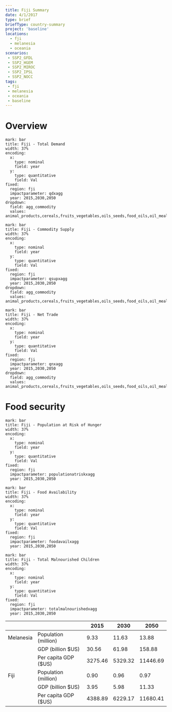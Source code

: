 ```yaml
---
title: Fiji Summary
date: 4/1/2017
type: brief
briefType: country-summary
project: 'baseline'
locations:
  - fji
  - melanesia
  - oceania
scenarios:
 - SSP2_GFDL
 - SSP2_HGEM
 - SSP2_MIROC
 - SSP2_IPSL
 - SSP2_NOCC
tags:
 - fji
 - melanesia
 - oceania
 - baseline
---
```

# Overview 

```chart
mark: bar
title: Fiji - Total Demand
width: 37%
encoding:
  x:
    type: nominal
    field: year
  y:
    type: quantitative
    field: Val
fixed:
  region: fji
  impactparameter: qdxagg
  year: 2015,2030,2050
dropdown:
  field: agg_commodity
  values: animal_products,cereals,fruits_vegetables,oils_seeds,food_oils,oil_meals,other,pulses,roots_tubers,sugar
```

```chart
mark: bar
title: Fiji - Commodity Supply
width: 37%
encoding:
  x:
    type: nominal
    field: year
  y:
    type: quantitative
    field: Val
fixed:
  region: fji
  impactparameter: qsupxagg
  year: 2015,2030,2050
dropdown:
  field: agg_commodity
  values: animal_products,cereals,fruits_vegetables,oils_seeds,food_oils,oil_meals,other,pulses,roots_tubers,sugar
```

```chart
mark: bar
title: Fiji - Net Trade
width: 37%
encoding:
  x:
    type: nominal
    field: year
  y:
    type: quantitative
    field: Val
fixed:
  region: fji
  impactparameter: qnxagg
  year: 2015,2030,2050
dropdown:
  field: agg_commodity
  values: animal_products,cereals,fruits_vegetables,oils_seeds,food_oils,oil_meals,other,pulses,roots_tubers,sugar
```

# Food security

```chart
mark: bar
title: Fiji - Population at Risk of Hunger
width: 37%
encoding:
  x:
    type: nominal
    field: year
  y:
    type: quantitative
    field: Val
fixed:
  region: fji
  impactparameter: populationatriskxagg
  year: 2015,2030,2050
```

```chart
mark: bar
title: Fiji - Food Availability
width: 37%
encoding:
  x:
    type: nominal
    field: year
  y:
    type: quantitative
    field: Val
fixed:
  region: fji
  impactparameter: foodavailxagg
  year: 2015,2030,2050
```

```chart
mark: bar
title: Fiji - Total Malnourished Children
width: 37%
encoding:
  x:
    type: nominal
    field: year
  y:
    type: quantitative
    field: Val
fixed:
  region: fji
  impactparameter: totalmalnourishedxagg
  year: 2015,2030,2050
```

|   |   | 2015 | 2030 | 2050 |
|---|---|---|---|---|
| Melanesia | Population (million) | 9.33 | 11.63 | 13.88 |
|  | GDP (billion $US) | 30.56 | 61.98 | 158.88 |
|  | Per capita GDP ($US) | 3275.46 | 5329.32 | 11446.69 |
| Fiji | Population (million) | 0.90 | 0.96 | 0.97 |
|  | GDP (billion $US) | 3.95 | 5.98 | 11.33 |
|  | Per capita GDP ($US) | 4388.89| 6229.17| 11680.41|